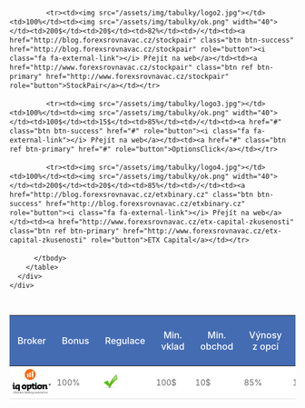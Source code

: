 <style type="text/css">

table {
    width: 100%;
	color:#666;
	font-size:14px;

}
table th {
	padding: 14px 14px;
    color: #fff;
    font-weight: 500;
    font-size: 16px;
	background: #446cb3;
    text-align: center;
}


table tr td {
	padding:5px;
	background: #fff;
   	border-bottom: 1px solid #dfdfdf;
}

   
   .ref {
    font-size: 11px;
   }
   
   
/* Infobublina */
[data-tooltip],
.tooltip {
  position: relative;
  cursor: pointer;
}
[data-tooltip]:before,
[data-tooltip]:after,
.tooltip:before,
.tooltip:after {
  position: absolute;
  visibility: hidden;
  -ms-filter: "progid:DXImageTransform.Microsoft.Alpha(Opacity=0)";
  filter: progid:DXImageTransform.Microsoft.Alpha(Opacity=0);
  opacity: 0;
  -webkit-transition: 
      opacity 0.2s ease-in-out,
        visibility 0.2s ease-in-out,
        -webkit-transform 0.2s cubic-bezier(0.71, 1.7, 0.77, 1.24);
    -moz-transition:    
        opacity 0.2s ease-in-out,
        visibility 0.2s ease-in-out,
        -moz-transform 0.2s cubic-bezier(0.71, 1.7, 0.77, 1.24);
    transition:         
        opacity 0.2s ease-in-out,
        visibility 0.2s ease-in-out,
        transform 0.2s cubic-bezier(0.71, 1.7, 0.77, 1.24);
  -webkit-transform: translate3d(0, 0, 0);
  -moz-transform:    translate3d(0, 0, 0);
  transform:         translate3d(0, 0, 0);
  pointer-events: none;
}
[data-tooltip]:hover:before,
[data-tooltip]:hover:after,
[data-tooltip]:focus:before,
[data-tooltip]:focus:after,
.tooltip:hover:before,
.tooltip:hover:after,
.tooltip:focus:before,
.tooltip:focus:after {
  visibility: visible;
  -ms-filter: "progid:DXImageTransform.Microsoft.Alpha(Opacity=100)";
  filter: progid:DXImageTransform.Microsoft.Alpha(Opacity=100);
  opacity: 1;
}
.tooltip:before,
[data-tooltip]:before {
  z-index: 1001;
  border: 6px solid transparent;
  background: transparent;
  content: "";
}
.tooltip:after,
[data-tooltip]:after {
  z-index: 1000;
  padding: 8px;
  width: 160px;
  background-color: #000;
  background-color: hsla(0, 0%, 20%, 0.9);
  color: #fff;
  content: attr(data-tooltip);
  font-size: 14px;
  line-height: 1.2;
}

[data-tooltip]:before,
[data-tooltip]:after,
.tooltip:before,
.tooltip:after,
.tooltip-top:before,
.tooltip-top:after {
  bottom: 100%;
  left: 50%;
}

[data-tooltip]:before,
.tooltip:before,
.tooltip-top:before {
  margin-left: -6px;
  margin-bottom: -12px;
  border-top-color: #000;
  border-top-color: hsla(0, 0%, 20%, 0.9);
}
[data-tooltip]:after,
.tooltip:after,
.tooltip-top:after {
  margin-left: -80px;
}

[data-tooltip]:hover:before,
[data-tooltip]:hover:after,
[data-tooltip]:focus:before,
[data-tooltip]:focus:after,
.tooltip:hover:before,
.tooltip:hover:after,
.tooltip:focus:before,
.tooltip:focus:after,
.tooltip-top:hover:before,
.tooltip-top:hover:after,
.tooltip-top:focus:before,
.tooltip-top:focus:after {
  -webkit-transform: translateY(-12px);
  -moz-transform:    translateY(-12px);
  transform:         translateY(-12px); 
}

</style>    
     
       

 <br> 
 <div class="row">
    <div class="col-lg-12">
      <div class="table-responsive">
        <table class="table-curved table-hover text-center">
          <thead>
            <tr>
              <th>Broker</th>
               <th>Bonus <span data-tooltip="Někteří brokeři nabízejí bonus ke vkladu. Výše bonusů se může měnit"><i class="fa fa-question-circle" ></i></span></th>
              <th>Regulace <span data-tooltip="Brokeři podléhají regulaci Cysec, ČNB"><i class="fa fa-question-circle" ></i></span></th>
              <th>Min. vklad <span data-tooltip="Minimální vklad, který je potřeba vložit u daného brokera"><i class="fa fa-question-circle" ></i></span></th>
              <th>Min. obchod</th>
              <th>Výnosy z opcí <span data-tooltip="Maximální procento, které vyplácí broker, při úspěšném obchodu u klasických opcích"><i class="fa fa-question-circle" ></i></span></th>
              <th>Prodej opce <span data-tooltip="Někteří brokeři nabízejí určité procento zpátky, pokud se obchod nepodaří"><i class="fa fa-question-circle" ></i></span></th>
              <th>Odkaz na web</th>
              <th>Recenze</th>
            </tr>
          </thead>
          <tbody>
            <tr><td><img src="/assets/img/tabulky/logo1.jpg"></td><td>100%</td><td><img src="/assets/img/tabulky/ok.png" width="40"></td><td>100$</td><td>10$</td><td>85%</td><td>15%</td><td><a href="http://blog.forexsrovnavac.cz/topoption" class="btn btn-success" href="http://blog.forexsrovnavac.cz/topoption" role="button"><i class="fa fa-external-link"></i> Přejít na web</a></td><td><a href="http://www.forexsrovnavac.cz/topoption" class="btn ref btn-primary" href="http://www.forexsrovnavac.cz/topoption" role="button">TopOption</a></td></tr>
            
             <tr><td><img src="/assets/img/tabulky/logo2.jpg"></td><td>100%</td><td><img src="/assets/img/tabulky/ok.png" width="40"></td><td>200$</td><td>20$</td><td>82%</td><td>/</td><td><a href="http://blog.forexsrovnavac.cz/stockpair" class="btn btn-success" href="http://blog.forexsrovnavac.cz/stockpair" role="button"><i class="fa fa-external-link"></i> Přejít na web</a></td><td><a href="http://www.forexsrovnavac.cz/stockpair" class="btn ref btn-primary" href="http://www.forexsrovnavac.cz/stockpair" role="button">StockPair</a></td></tr>
            
             <tr><td><img src="/assets/img/tabulky/logo3.jpg"></td><td>100%</td><td><img src="/assets/img/tabulky/ok.png" width="40"></td><td>100$</td><td>15$</td><td>85%</td><td>/</td><td><a href="#" class="btn btn-success" href="#" role="button"><i class="fa fa-external-link"></i> Přejít na web</a></td><td><a href="#" class="btn ref btn-primary" href="#" role="button">OptionsClick</a></td></tr>
            
             <tr><td><img src="/assets/img/tabulky/logo4.jpg"></td><td>100%</td><td><img src="/assets/img/tabulky/ok.png" width="40"></td><td>200$</td><td>20$</td><td>85%</td><td>/</td><td><a href="http://blog.forexsrovnavac.cz/etxbinary.cz" class="btn btn-success" href="http://blog.forexsrovnavac.cz/etxbinary.cz" role="button"><i class="fa fa-external-link"></i> Přejít na web</a></td><td><a href="http://www.forexsrovnavac.cz/etx-capital-zkusenosti" class="btn ref btn-primary" href="http://www.forexsrovnavac.cz/etx-capital-zkusenosti" role="button">ETX Capital</a></td></tr> 

          </tbody>
        </table>
      </div>
    </div>
  </div><br>  